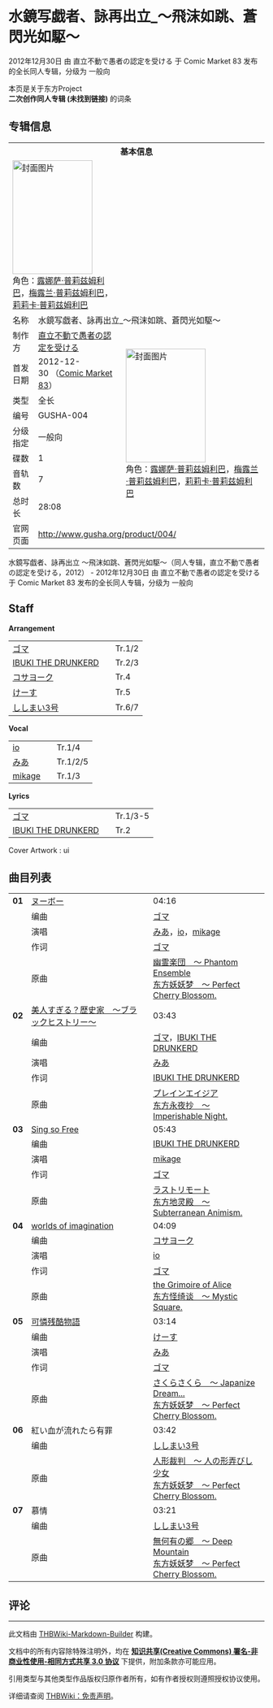 # 水鏡写戯者、詠再出立_～飛沫如跳、蒼閃光如駆～

<!-- source html: G:\repos\THBWiki-Markdown-Builder\THBWikiMarkdown\Temp\main\f\f3\ns0%3A%E6%B0%B4%E9%8F%A1%E5%86%99%E6%88%AF%E8%80%85%E3%80%81%E8%A9%A0%E5%86%8D%E5%87%BA%E7%AB%8B_%EF%BD%9E%E9%A3%9B%E6%B2%AB%E5%A6%82%E8%B7%B3%E3%80%81%E8%92%BC%E9%96%83%E5%85%89%E5%A6%82%E9%A7%86%EF%BD%9E.html -->

2012年12月30日 由 直立不動で愚者の認定を受ける 于 Comic Market 83 发布的全长同人专辑，分级为 一般向

本页是关于东方Project  
 **二次创作同人专辑 (未找到链接)** 的词条

## 专辑信息

<table><tbody><tr><th colspan="3">基本信息</th></tr><tr><td class="cover-artwork-mobile" colspan="2"><a href="./文件-水鏡写戯者、詠再出立_～飛沫如跳、蒼閃光如駆～封面.jpg.md" class="image" title="封面图片"><img alt="封面图片" src="https://upload.thwiki.cc/thumb/e/ea/%E6%B0%B4%E9%8F%A1%E5%86%99%E6%88%AF%E8%80%85%E3%80%81%E8%A9%A0%E5%86%8D%E5%87%BA%E7%AB%8B_%EF%BD%9E%E9%A3%9B%E6%B2%AB%E5%A6%82%E8%B7%B3%E3%80%81%E8%92%BC%E9%96%83%E5%85%89%E5%A6%82%E9%A7%86%EF%BD%9E%E5%B0%81%E9%9D%A2.jpg/157px-%E6%B0%B4%E9%8F%A1%E5%86%99%E6%88%AF%E8%80%85%E3%80%81%E8%A9%A0%E5%86%8D%E5%87%BA%E7%AB%8B_%EF%BD%9E%E9%A3%9B%E6%B2%AB%E5%A6%82%E8%B7%B3%E3%80%81%E8%92%BC%E9%96%83%E5%85%89%E5%A6%82%E9%A7%86%EF%BD%9E%E5%B0%81%E9%9D%A2.jpg" decoding="async" loading="lazy" width="157" height="224" srcset="https://upload.thwiki.cc/thumb/e/ea/%E6%B0%B4%E9%8F%A1%E5%86%99%E6%88%AF%E8%80%85%E3%80%81%E8%A9%A0%E5%86%8D%E5%87%BA%E7%AB%8B_%EF%BD%9E%E9%A3%9B%E6%B2%AB%E5%A6%82%E8%B7%B3%E3%80%81%E8%92%BC%E9%96%83%E5%85%89%E5%A6%82%E9%A7%86%EF%BD%9E%E5%B0%81%E9%9D%A2.jpg/235px-%E6%B0%B4%E9%8F%A1%E5%86%99%E6%88%AF%E8%80%85%E3%80%81%E8%A9%A0%E5%86%8D%E5%87%BA%E7%AB%8B_%EF%BD%9E%E9%A3%9B%E6%B2%AB%E5%A6%82%E8%B7%B3%E3%80%81%E8%92%BC%E9%96%83%E5%85%89%E5%A6%82%E9%A7%86%EF%BD%9E%E5%B0%81%E9%9D%A2.jpg 1.5x, https://upload.thwiki.cc/thumb/e/ea/%E6%B0%B4%E9%8F%A1%E5%86%99%E6%88%AF%E8%80%85%E3%80%81%E8%A9%A0%E5%86%8D%E5%87%BA%E7%AB%8B_%EF%BD%9E%E9%A3%9B%E6%B2%AB%E5%A6%82%E8%B7%B3%E3%80%81%E8%92%BC%E9%96%83%E5%85%89%E5%A6%82%E9%A7%86%EF%BD%9E%E5%B0%81%E9%9D%A2.jpg/313px-%E6%B0%B4%E9%8F%A1%E5%86%99%E6%88%AF%E8%80%85%E3%80%81%E8%A9%A0%E5%86%8D%E5%87%BA%E7%AB%8B_%EF%BD%9E%E9%A3%9B%E6%B2%AB%E5%A6%82%E8%B7%B3%E3%80%81%E8%92%BC%E9%96%83%E5%85%89%E5%A6%82%E9%A7%86%EF%BD%9E%E5%B0%81%E9%9D%A2.jpg 2x" data-file-width="350" data-file-height="500"></a><div class="cover-char">角色：<a href="./露娜萨·普莉兹姆利巴.md" title="露娜萨·普莉兹姆利巴">露娜萨·普莉兹姆利巴</a>，<a href="./梅露兰·普莉兹姆利巴.md" title="梅露兰·普莉兹姆利巴">梅露兰·普莉兹姆利巴</a>，<a href="./莉莉卡·普莉兹姆利巴.md" title="莉莉卡·普莉兹姆利巴">莉莉卡·普莉兹姆利巴</a></div></td>
</tr><tr><td class="label">名称</td><td colspan="2"> 水鏡写戯者、詠再出立_～飛沫如跳、蒼閃光如駆～ </td></tr><tr><td class="label">制作方</td><td><a href="./直立不動で愚者の認定を受ける.md" title="直立不動で愚者の認定を受ける">直立不動で愚者の認定を受ける</a></td><td class="cover-artwork" rowspan="8" style="min-width:224px;"><a href="./文件-水鏡写戯者、詠再出立_～飛沫如跳、蒼閃光如駆～封面.jpg.md" class="image" title="封面图片"><img alt="封面图片" src="https://upload.thwiki.cc/thumb/e/ea/%E6%B0%B4%E9%8F%A1%E5%86%99%E6%88%AF%E8%80%85%E3%80%81%E8%A9%A0%E5%86%8D%E5%87%BA%E7%AB%8B_%EF%BD%9E%E9%A3%9B%E6%B2%AB%E5%A6%82%E8%B7%B3%E3%80%81%E8%92%BC%E9%96%83%E5%85%89%E5%A6%82%E9%A7%86%EF%BD%9E%E5%B0%81%E9%9D%A2.jpg/157px-%E6%B0%B4%E9%8F%A1%E5%86%99%E6%88%AF%E8%80%85%E3%80%81%E8%A9%A0%E5%86%8D%E5%87%BA%E7%AB%8B_%EF%BD%9E%E9%A3%9B%E6%B2%AB%E5%A6%82%E8%B7%B3%E3%80%81%E8%92%BC%E9%96%83%E5%85%89%E5%A6%82%E9%A7%86%EF%BD%9E%E5%B0%81%E9%9D%A2.jpg" decoding="async" loading="lazy" width="157" height="224" srcset="https://upload.thwiki.cc/thumb/e/ea/%E6%B0%B4%E9%8F%A1%E5%86%99%E6%88%AF%E8%80%85%E3%80%81%E8%A9%A0%E5%86%8D%E5%87%BA%E7%AB%8B_%EF%BD%9E%E9%A3%9B%E6%B2%AB%E5%A6%82%E8%B7%B3%E3%80%81%E8%92%BC%E9%96%83%E5%85%89%E5%A6%82%E9%A7%86%EF%BD%9E%E5%B0%81%E9%9D%A2.jpg/235px-%E6%B0%B4%E9%8F%A1%E5%86%99%E6%88%AF%E8%80%85%E3%80%81%E8%A9%A0%E5%86%8D%E5%87%BA%E7%AB%8B_%EF%BD%9E%E9%A3%9B%E6%B2%AB%E5%A6%82%E8%B7%B3%E3%80%81%E8%92%BC%E9%96%83%E5%85%89%E5%A6%82%E9%A7%86%EF%BD%9E%E5%B0%81%E9%9D%A2.jpg 1.5x, https://upload.thwiki.cc/thumb/e/ea/%E6%B0%B4%E9%8F%A1%E5%86%99%E6%88%AF%E8%80%85%E3%80%81%E8%A9%A0%E5%86%8D%E5%87%BA%E7%AB%8B_%EF%BD%9E%E9%A3%9B%E6%B2%AB%E5%A6%82%E8%B7%B3%E3%80%81%E8%92%BC%E9%96%83%E5%85%89%E5%A6%82%E9%A7%86%EF%BD%9E%E5%B0%81%E9%9D%A2.jpg/313px-%E6%B0%B4%E9%8F%A1%E5%86%99%E6%88%AF%E8%80%85%E3%80%81%E8%A9%A0%E5%86%8D%E5%87%BA%E7%AB%8B_%EF%BD%9E%E9%A3%9B%E6%B2%AB%E5%A6%82%E8%B7%B3%E3%80%81%E8%92%BC%E9%96%83%E5%85%89%E5%A6%82%E9%A7%86%EF%BD%9E%E5%B0%81%E9%9D%A2.jpg 2x" data-file-width="350" data-file-height="500"></a><div class="cover-char">角色：<a href="./露娜萨·普莉兹姆利巴.md" title="露娜萨·普莉兹姆利巴">露娜萨·普莉兹姆利巴</a>，<a href="./梅露兰·普莉兹姆利巴.md" title="梅露兰·普莉兹姆利巴">梅露兰·普莉兹姆利巴</a>，<a href="./莉莉卡·普莉兹姆利巴.md" title="莉莉卡·普莉兹姆利巴">莉莉卡·普莉兹姆利巴</a></div></td>
</tr><tr><td class="label">首发日期</td><td>2012-12-30&#160;（<a href="/展会作品列表?e=Comic+Market%2383">Comic Market 83</a>）</td></tr><tr><td class="label">类型</td><td>全长</td></tr><tr><td class="label">编号</td><td>GUSHA-004</td></tr><tr><td class="label">分级指定</td><td>一般向</td></tr><tr><td class="label">碟数</td><td>1</td></tr><tr><td class="label">音轨数</td><td>7</td></tr><tr><td class="label">总时长</td><td>28:08</td></tr>
<tr><td class="label">官网页面</td><td colspan="2"><a rel="nofollow" class="external free" href="http://www.gusha.org/product/004/">http://www.gusha.org/product/004/</a></td></tr></tbody></table>

水鏡写戯者、詠再出立 ～飛沫如跳、蒼閃光如駆～（同人专辑，直立不動で愚者の認定を受ける，2012） - 2012年12月30日 由 直立不動で愚者の認定を受ける 于 Comic Market 83 发布的全长同人专辑，分级为 一般向

## Staff
  
 **Arrangement**   

<table><tbody><tr><td><a href="/index.php?title=%E3%82%B4%E3%83%9E&amp;action=edit&amp;redlink=1" class="new" title="ゴマ（页面不存在）">ゴマ</a></td><td></td><td>Tr.1/2</td></tr><tr><td><a href="/index.php?title=IBUKI_THE_DRUNKERD&amp;action=edit&amp;redlink=1" class="new" title="IBUKI THE DRUNKERD（页面不存在）">IBUKI THE DRUNKERD</a></td><td></td><td>Tr.2/3</td></tr><tr><td><a href="/index.php?title=%E3%82%B3%E3%82%B5%E3%83%A8%E3%83%BC%E3%82%AF&amp;action=edit&amp;redlink=1" class="new" title="コサヨーク（页面不存在）">コサヨーク</a></td><td></td><td>Tr.4</td></tr><tr><td><a href="/index.php?title=%E3%81%91%E3%83%BC%E3%81%99&amp;action=edit&amp;redlink=1" class="new" title="けーす（页面不存在）">けーす</a></td><td></td><td>Tr.5</td></tr><tr><td><a href="./ししまい3号.md" title="ししまい3号">ししまい3号</a></td><td></td><td>Tr.6/7</td></tr></tbody></table>

  
 **Vocal**   

<table><tbody><tr><td><a href="/index.php?title=io&amp;action=edit&amp;redlink=1" class="new" title="io（页面不存在）">io</a></td><td></td><td>Tr.1/4</td></tr><tr><td><a href="/index.php?title=%E3%81%BF%E3%81%82&amp;action=edit&amp;redlink=1" class="new" title="みあ（页面不存在）">みあ</a></td><td></td><td>Tr.1/2/5</td></tr><tr><td><a href="/index.php?title=mikage&amp;action=edit&amp;redlink=1" class="new" title="mikage（页面不存在）">mikage</a></td><td></td><td>Tr.1/3</td></tr></tbody></table>

  
 **Lyrics**   

<table><tbody><tr><td><a href="/index.php?title=%E3%82%B4%E3%83%9E&amp;action=edit&amp;redlink=1" class="new" title="ゴマ（页面不存在）">ゴマ</a></td><td></td><td>Tr.1/3-5</td></tr><tr><td><a href="/index.php?title=IBUKI_THE_DRUNKERD&amp;action=edit&amp;redlink=1" class="new" title="IBUKI THE DRUNKERD（页面不存在）">IBUKI THE DRUNKERD</a></td><td></td><td>Tr.2</td></tr></tbody></table>


Cover Artwork
: ui


## 曲目列表

<table><tbody><tr><td id="1" class="infoRD"><b>01</b></td><td id="ヌーボー" colspan="2" class="title"><span class="new" title="（歌词页面不存在）"><a href="/index.php?title=%E6%AD%8C%E8%AF%8D:%E3%83%8C%E3%83%BC%E3%83%9C%E3%83%BC&amp;boilerplate=模板:页面模板/曲目歌词&amp;action=edit">ヌーボー</a></span><span class="thcsearchlinks"><a rel="nofollow" class="external text" href="https://cd.thwiki.cc?arrange=ゴマ&amp;vocal=みあ，io，mikage&amp;lyric=ゴマ&amp;ogmusic=幽霊楽団　～ Phantom Ensemble&amp;fromwiki=水鏡写戯者、詠再出立_～飛沫如跳、蒼閃光如駆～"><span title="搜索相似同人曲"></span></a></span></td><td class="time">04:16</td></tr><tr><td class="left"></td><td class="label">编曲</td><td class="text" colspan="2"><a href="/index.php?title=%E3%82%B4%E3%83%9E&amp;action=edit&amp;redlink=1" class="new" title="ゴマ（页面不存在）">ゴマ</a><span class="thcsearchlinks"><a rel="nofollow" class="external text" href="https://cd.thwiki.cc?arrange=，ゴマ&amp;fromwiki=水鏡写戯者、詠再出立_～飛沫如跳、蒼閃光如駆～"><span></span></a></span></td></tr><tr><td class="left"></td><td class="label">演唱</td><td class="text" colspan="2"><a href="/index.php?title=%E3%81%BF%E3%81%82&amp;action=edit&amp;redlink=1" class="new" title="みあ（页面不存在）">みあ</a>，<a href="/index.php?title=io&amp;action=edit&amp;redlink=1" class="new" title="io（页面不存在）">io</a>，<a href="/index.php?title=mikage&amp;action=edit&amp;redlink=1" class="new" title="mikage（页面不存在）">mikage</a><span class="thcsearchlinks"><a rel="nofollow" class="external text" href="https://cd.thwiki.cc?vocal=みあ，io，mikage&amp;fromwiki=水鏡写戯者、詠再出立_～飛沫如跳、蒼閃光如駆～"><span></span></a></span></td></tr><tr><td class="left"></td><td class="label">作词</td><td class="text" colspan="2"><a href="/index.php?title=%E3%82%B4%E3%83%9E&amp;action=edit&amp;redlink=1" class="new" title="ゴマ（页面不存在）">ゴマ</a><span class="thcsearchlinks"><a rel="nofollow" class="external text" href="https://cd.thwiki.cc?lyric=ゴマ&amp;fromwiki=水鏡写戯者、詠再出立_～飛沫如跳、蒼閃光如駆～"><span></span></a></span></td></tr><tr><td class="left"></td><td class="label">原曲</td><td class="text" colspan="2"><span class="thcsearchlinks"><a rel="nofollow" class="external text" href="https://cd.thwiki.cc?ogmusic=幽霊楽団　～ Phantom Ensemble&amp;fromwiki=水鏡写戯者、詠再出立_～飛沫如跳、蒼閃光如駆～"><span></span></a></span><div class="ogmusic"><a href="./幽霊楽団_～_Phantom_Ensemble.md" class="mw-redirect" title="幽霊楽団 ～ Phantom Ensemble">幽霊楽団　～ Phantom Ensemble</a></div><div class="source"><a href="./东方妖妖梦_～_Perfect_Cherry_Blossom..md" class="mw-redirect" title="东方妖妖梦 ～ Perfect Cherry Blossom.">东方妖妖梦　～ Perfect Cherry Blossom.</a></div></td></tr>
<tr><td id="2" class="infoRD"><b>02</b></td><td id="美人すぎる？歴史家_～ブラックヒストリー～" colspan="2" class="title"><span class="new" title="（歌词页面不存在）"><a href="/index.php?title=%E6%AD%8C%E8%AF%8D:%E7%BE%8E%E4%BA%BA%E3%81%99%E3%81%8E%E3%82%8B%EF%BC%9F%E6%AD%B4%E5%8F%B2%E5%AE%B6_%EF%BD%9E%E3%83%96%E3%83%A9%E3%83%83%E3%82%AF%E3%83%92%E3%82%B9%E3%83%88%E3%83%AA%E3%83%BC%EF%BD%9E&amp;boilerplate=模板:页面模板/曲目歌词&amp;action=edit">美人すぎる？歴史家　～ブラックヒストリー～</a></span><span class="thcsearchlinks"><a rel="nofollow" class="external text" href="https://cd.thwiki.cc?arrange=ゴマ，IBUKI THE DRUNKERD&amp;vocal=みあ&amp;lyric=IBUKI THE DRUNKERD&amp;ogmusic=プレインエイジア&amp;fromwiki=水鏡写戯者、詠再出立_～飛沫如跳、蒼閃光如駆～"><span title="搜索相似同人曲"></span></a></span></td><td class="time">03:43</td></tr><tr><td class="left"></td><td class="label">编曲</td><td class="text" colspan="2"><a href="/index.php?title=%E3%82%B4%E3%83%9E&amp;action=edit&amp;redlink=1" class="new" title="ゴマ（页面不存在）">ゴマ</a>，<a href="/index.php?title=IBUKI_THE_DRUNKERD&amp;action=edit&amp;redlink=1" class="new" title="IBUKI THE DRUNKERD（页面不存在）">IBUKI THE DRUNKERD</a><span class="thcsearchlinks"><a rel="nofollow" class="external text" href="https://cd.thwiki.cc?arrange=，ゴマ，IBUKI THE DRUNKERD&amp;fromwiki=水鏡写戯者、詠再出立_～飛沫如跳、蒼閃光如駆～"><span></span></a></span></td></tr><tr><td class="left"></td><td class="label">演唱</td><td class="text" colspan="2"><a href="/index.php?title=%E3%81%BF%E3%81%82&amp;action=edit&amp;redlink=1" class="new" title="みあ（页面不存在）">みあ</a><span class="thcsearchlinks"><a rel="nofollow" class="external text" href="https://cd.thwiki.cc?vocal=みあ&amp;fromwiki=水鏡写戯者、詠再出立_～飛沫如跳、蒼閃光如駆～"><span></span></a></span></td></tr><tr><td class="left"></td><td class="label">作词</td><td class="text" colspan="2"><a href="/index.php?title=IBUKI_THE_DRUNKERD&amp;action=edit&amp;redlink=1" class="new" title="IBUKI THE DRUNKERD（页面不存在）">IBUKI THE DRUNKERD</a><span class="thcsearchlinks"><a rel="nofollow" class="external text" href="https://cd.thwiki.cc?lyric=IBUKI THE DRUNKERD&amp;fromwiki=水鏡写戯者、詠再出立_～飛沫如跳、蒼閃光如駆～"><span></span></a></span></td></tr><tr><td class="left"></td><td class="label">原曲</td><td class="text" colspan="2"><span class="thcsearchlinks"><a rel="nofollow" class="external text" href="https://cd.thwiki.cc?ogmusic=プレインエイジア&amp;fromwiki=水鏡写戯者、詠再出立_～飛沫如跳、蒼閃光如駆～"><span></span></a></span><div class="ogmusic"><a href="./プレインエイジア.md" class="mw-redirect" title="プレインエイジア">プレインエイジア</a></div><div class="source"><a href="./东方永夜抄_～_Imperishable_Night..md" class="mw-redirect" title="东方永夜抄 ～ Imperishable Night.">东方永夜抄　～ Imperishable Night.</a></div></td></tr>
<tr><td id="3" class="infoRD"><b>03</b></td><td id="Sing_so_Free" colspan="2" class="title"><span class="new" title="（歌词页面不存在）"><a href="/index.php?title=%E6%AD%8C%E8%AF%8D:Sing_so_Free&amp;boilerplate=模板:页面模板/曲目歌词&amp;action=edit">Sing so Free</a></span><span class="thcsearchlinks"><a rel="nofollow" class="external text" href="https://cd.thwiki.cc?arrange=IBUKI THE DRUNKERD&amp;vocal=mikage&amp;lyric=ゴマ&amp;ogmusic=ラストリモート&amp;fromwiki=水鏡写戯者、詠再出立_～飛沫如跳、蒼閃光如駆～"><span title="搜索相似同人曲"></span></a></span></td><td class="time">05:43</td></tr><tr><td class="left"></td><td class="label">编曲</td><td class="text" colspan="2"><a href="/index.php?title=IBUKI_THE_DRUNKERD&amp;action=edit&amp;redlink=1" class="new" title="IBUKI THE DRUNKERD（页面不存在）">IBUKI THE DRUNKERD</a><span class="thcsearchlinks"><a rel="nofollow" class="external text" href="https://cd.thwiki.cc?arrange=，IBUKI THE DRUNKERD&amp;fromwiki=水鏡写戯者、詠再出立_～飛沫如跳、蒼閃光如駆～"><span></span></a></span></td></tr><tr><td class="left"></td><td class="label">演唱</td><td class="text" colspan="2"><a href="/index.php?title=mikage&amp;action=edit&amp;redlink=1" class="new" title="mikage（页面不存在）">mikage</a><span class="thcsearchlinks"><a rel="nofollow" class="external text" href="https://cd.thwiki.cc?vocal=mikage&amp;fromwiki=水鏡写戯者、詠再出立_～飛沫如跳、蒼閃光如駆～"><span></span></a></span></td></tr><tr><td class="left"></td><td class="label">作词</td><td class="text" colspan="2"><a href="/index.php?title=%E3%82%B4%E3%83%9E&amp;action=edit&amp;redlink=1" class="new" title="ゴマ（页面不存在）">ゴマ</a><span class="thcsearchlinks"><a rel="nofollow" class="external text" href="https://cd.thwiki.cc?lyric=ゴマ&amp;fromwiki=水鏡写戯者、詠再出立_～飛沫如跳、蒼閃光如駆～"><span></span></a></span></td></tr><tr><td class="left"></td><td class="label">原曲</td><td class="text" colspan="2"><span class="thcsearchlinks"><a rel="nofollow" class="external text" href="https://cd.thwiki.cc?ogmusic=ラストリモート&amp;fromwiki=水鏡写戯者、詠再出立_～飛沫如跳、蒼閃光如駆～"><span></span></a></span><div class="ogmusic"><a href="./ラストリモート.md" class="mw-redirect" title="ラストリモート">ラストリモート</a></div><div class="source"><a href="./东方地灵殿_～_Subterranean_Animism..md" class="mw-redirect" title="东方地灵殿 ～ Subterranean Animism.">东方地灵殿　～ Subterranean Animism.</a></div></td></tr>
<tr><td id="4" class="infoRD"><b>04</b></td><td id="worlds_of_imagination" colspan="2" class="title"><span class="new" title="（歌词页面不存在）"><a href="/index.php?title=%E6%AD%8C%E8%AF%8D:worlds_of_imagination&amp;boilerplate=模板:页面模板/曲目歌词&amp;action=edit">worlds of imagination</a></span><span class="thcsearchlinks"><a rel="nofollow" class="external text" href="https://cd.thwiki.cc?arrange=コサヨーク&amp;vocal=io&amp;lyric=ゴマ&amp;ogmusic=the Grimoire of Alice&amp;fromwiki=水鏡写戯者、詠再出立_～飛沫如跳、蒼閃光如駆～"><span title="搜索相似同人曲"></span></a></span></td><td class="time">04:09</td></tr><tr><td class="left"></td><td class="label">编曲</td><td class="text" colspan="2"><a href="/index.php?title=%E3%82%B3%E3%82%B5%E3%83%A8%E3%83%BC%E3%82%AF&amp;action=edit&amp;redlink=1" class="new" title="コサヨーク（页面不存在）">コサヨーク</a><span class="thcsearchlinks"><a rel="nofollow" class="external text" href="https://cd.thwiki.cc?arrange=，コサヨーク，&amp;fromwiki=水鏡写戯者、詠再出立_～飛沫如跳、蒼閃光如駆～"><span></span></a></span></td></tr><tr><td class="left"></td><td class="label">演唱</td><td class="text" colspan="2"><a href="/index.php?title=io&amp;action=edit&amp;redlink=1" class="new" title="io（页面不存在）">io</a><span class="thcsearchlinks"><a rel="nofollow" class="external text" href="https://cd.thwiki.cc?vocal=io&amp;fromwiki=水鏡写戯者、詠再出立_～飛沫如跳、蒼閃光如駆～"><span></span></a></span></td></tr><tr><td class="left"></td><td class="label">作词</td><td class="text" colspan="2"><a href="/index.php?title=%E3%82%B4%E3%83%9E&amp;action=edit&amp;redlink=1" class="new" title="ゴマ（页面不存在）">ゴマ</a><span class="thcsearchlinks"><a rel="nofollow" class="external text" href="https://cd.thwiki.cc?lyric=ゴマ&amp;fromwiki=水鏡写戯者、詠再出立_～飛沫如跳、蒼閃光如駆～"><span></span></a></span></td></tr><tr><td class="left"></td><td class="label">原曲</td><td class="text" colspan="2"><span class="thcsearchlinks"><a rel="nofollow" class="external text" href="https://cd.thwiki.cc?ogmusic=the Grimoire of Alice&amp;fromwiki=水鏡写戯者、詠再出立_～飛沫如跳、蒼閃光如駆～"><span></span></a></span><div class="ogmusic"><a href="./the_Grimoire_of_Alice.md" title="the Grimoire of Alice">the Grimoire of Alice</a></div><div class="source"><a href="./东方怪绮谈_～_Mystic_Square..md" class="mw-redirect" title="东方怪绮谈 ～ Mystic Square.">东方怪绮谈　～ Mystic Square.</a></div></td></tr>
<tr><td id="5" class="infoRD"><b>05</b></td><td id="可憐残酷物語" colspan="2" class="title"><span class="new" title="（歌词页面不存在）"><a href="/index.php?title=%E6%AD%8C%E8%AF%8D:%E5%8F%AF%E6%86%90%E6%AE%8B%E9%85%B7%E7%89%A9%E8%AA%9E&amp;boilerplate=模板:页面模板/曲目歌词&amp;action=edit">可憐残酷物語</a></span><span class="thcsearchlinks"><a rel="nofollow" class="external text" href="https://cd.thwiki.cc?arrange=けーす&amp;vocal=みあ&amp;lyric=ゴマ&amp;ogmusic=さくらさくら　～ Japanize Dream...&amp;fromwiki=水鏡写戯者、詠再出立_～飛沫如跳、蒼閃光如駆～"><span title="搜索相似同人曲"></span></a></span></td><td class="time">03:14</td></tr><tr><td class="left"></td><td class="label">编曲</td><td class="text" colspan="2"><a href="/index.php?title=%E3%81%91%E3%83%BC%E3%81%99&amp;action=edit&amp;redlink=1" class="new" title="けーす（页面不存在）">けーす</a><span class="thcsearchlinks"><a rel="nofollow" class="external text" href="https://cd.thwiki.cc?arrange=，けーす&amp;fromwiki=水鏡写戯者、詠再出立_～飛沫如跳、蒼閃光如駆～"><span></span></a></span></td></tr><tr><td class="left"></td><td class="label">演唱</td><td class="text" colspan="2"><a href="/index.php?title=%E3%81%BF%E3%81%82&amp;action=edit&amp;redlink=1" class="new" title="みあ（页面不存在）">みあ</a><span class="thcsearchlinks"><a rel="nofollow" class="external text" href="https://cd.thwiki.cc?vocal=みあ&amp;fromwiki=水鏡写戯者、詠再出立_～飛沫如跳、蒼閃光如駆～"><span></span></a></span></td></tr><tr><td class="left"></td><td class="label">作词</td><td class="text" colspan="2"><a href="/index.php?title=%E3%82%B4%E3%83%9E&amp;action=edit&amp;redlink=1" class="new" title="ゴマ（页面不存在）">ゴマ</a><span class="thcsearchlinks"><a rel="nofollow" class="external text" href="https://cd.thwiki.cc?lyric=ゴマ&amp;fromwiki=水鏡写戯者、詠再出立_～飛沫如跳、蒼閃光如駆～"><span></span></a></span></td></tr><tr><td class="left"></td><td class="label">原曲</td><td class="text" colspan="2"><span class="thcsearchlinks"><a rel="nofollow" class="external text" href="https://cd.thwiki.cc?ogmusic=さくらさくら　～ Japanize Dream...&amp;fromwiki=水鏡写戯者、詠再出立_～飛沫如跳、蒼閃光如駆～"><span></span></a></span><div class="ogmusic"><a href="./さくらさくら_～_Japanize_Dream....md" class="mw-redirect" title="さくらさくら ～ Japanize Dream...">さくらさくら　～ Japanize Dream...</a></div><div class="source"><a href="./东方妖妖梦_～_Perfect_Cherry_Blossom..md" class="mw-redirect" title="东方妖妖梦 ～ Perfect Cherry Blossom.">东方妖妖梦　～ Perfect Cherry Blossom.</a></div></td></tr>
<tr><td id="6" class="infoYD"><b>06</b></td><td id="紅い血が流れたら有罪" colspan="2" class="title">紅い血が流れたら有罪<span class="thcsearchlinks"><a rel="nofollow" class="external text" href="https://cd.thwiki.cc?arrange=ししまい3号&amp;ogmusic=人形裁判　～ 人の形弄びし少女&amp;fromwiki=水鏡写戯者、詠再出立_～飛沫如跳、蒼閃光如駆～"><span title="搜索相似同人曲"></span></a></span></td><td class="time">03:42</td></tr><tr><td class="left"></td><td class="label">编曲</td><td class="text" colspan="2"><a href="./ししまい3号.md" title="ししまい3号">ししまい3号</a><span class="thcsearchlinks"><a rel="nofollow" class="external text" href="https://cd.thwiki.cc?arrange=，ししまい3号，&amp;fromwiki=水鏡写戯者、詠再出立_～飛沫如跳、蒼閃光如駆～"><span></span></a></span></td></tr><tr><td class="left"></td><td class="label">原曲</td><td class="text" colspan="2"><span class="thcsearchlinks"><a rel="nofollow" class="external text" href="https://cd.thwiki.cc?ogmusic=人形裁判　～ 人の形弄びし少女&amp;fromwiki=水鏡写戯者、詠再出立_～飛沫如跳、蒼閃光如駆～"><span></span></a></span><div class="ogmusic"><a href="./人形裁判_～_人の形弄びし少女.md" class="mw-redirect" title="人形裁判 ～ 人の形弄びし少女">人形裁判　～ 人の形弄びし少女</a></div><div class="source"><a href="./东方妖妖梦_～_Perfect_Cherry_Blossom..md" class="mw-redirect" title="东方妖妖梦 ～ Perfect Cherry Blossom.">东方妖妖梦　～ Perfect Cherry Blossom.</a></div></td></tr>
<tr><td id="7" class="infoYD"><b>07</b></td><td id="慕情" colspan="2" class="title">慕情<span class="thcsearchlinks"><a rel="nofollow" class="external text" href="https://cd.thwiki.cc?arrange=ししまい3号&amp;ogmusic=無何有の郷　～ Deep Mountain&amp;fromwiki=水鏡写戯者、詠再出立_～飛沫如跳、蒼閃光如駆～"><span title="搜索相似同人曲"></span></a></span></td><td class="time">03:21</td></tr><tr><td class="left"></td><td class="label">编曲</td><td class="text" colspan="2"><a href="./ししまい3号.md" title="ししまい3号">ししまい3号</a><span class="thcsearchlinks"><a rel="nofollow" class="external text" href="https://cd.thwiki.cc?arrange=，ししまい3号，&amp;fromwiki=水鏡写戯者、詠再出立_～飛沫如跳、蒼閃光如駆～"><span></span></a></span></td></tr><tr><td class="left"></td><td class="label">原曲</td><td class="text" colspan="2"><span class="thcsearchlinks"><a rel="nofollow" class="external text" href="https://cd.thwiki.cc?ogmusic=無何有の郷　～ Deep Mountain&amp;fromwiki=水鏡写戯者、詠再出立_～飛沫如跳、蒼閃光如駆～"><span></span></a></span><div class="ogmusic"><a href="./無何有の郷_～_Deep_Mountain.md" class="mw-redirect" title="無何有の郷 ～ Deep Mountain">無何有の郷　～ Deep Mountain</a></div><div class="source"><a href="./东方妖妖梦_～_Perfect_Cherry_Blossom..md" class="mw-redirect" title="东方妖妖梦 ～ Perfect Cherry Blossom.">东方妖妖梦　～ Perfect Cherry Blossom.</a></div></td></tr></tbody></table>



## 评论




---

此文档由 [THBWiki-Markdown-Builder](https://github.com/Delsin-Yu/THBWiki-Markdown-Builder) 构建。

文档中的所有内容除特殊注明外，均在 [**知识共享(Creative Commons) 署名-非商业性使用-相同方式共享 3.0 协议**](https://creativecommons.org/licenses/by-sa/3.0/deed.zh-hans) 下提供，附加条款亦可能应用。

引用类型与其他类型作品版权归原作者所有，如有作者授权则遵照授权协议使用。

详细请查阅 [THBWiki：免责声明](https://thbwiki.cc/THBWiki:%E5%85%8D%E8%B4%A3%E5%A3%B0%E6%98%8E)。

